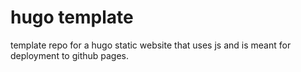 # hugo template

template repo for a hugo static website that uses js and is meant for deployment
to github pages.
